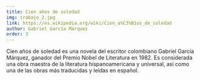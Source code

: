 ```yaml
---
title: Cien años de soledad
img: trabajo_2.jpg
link: https://es.wikipedia.org/wiki/Cien_a%C3%B1os_de_soledad
author: Gabriel García Márquez
order: 3
---
```


Cien años de soledad es una novela del escritor colombiano Gabriel García Márquez, ganador del Premio Nobel de Literatura en 1982. Es considerada una obra maestra de la literatura hispanoamericana y universal, así como una de las obras más traducidas y leídas en español.

